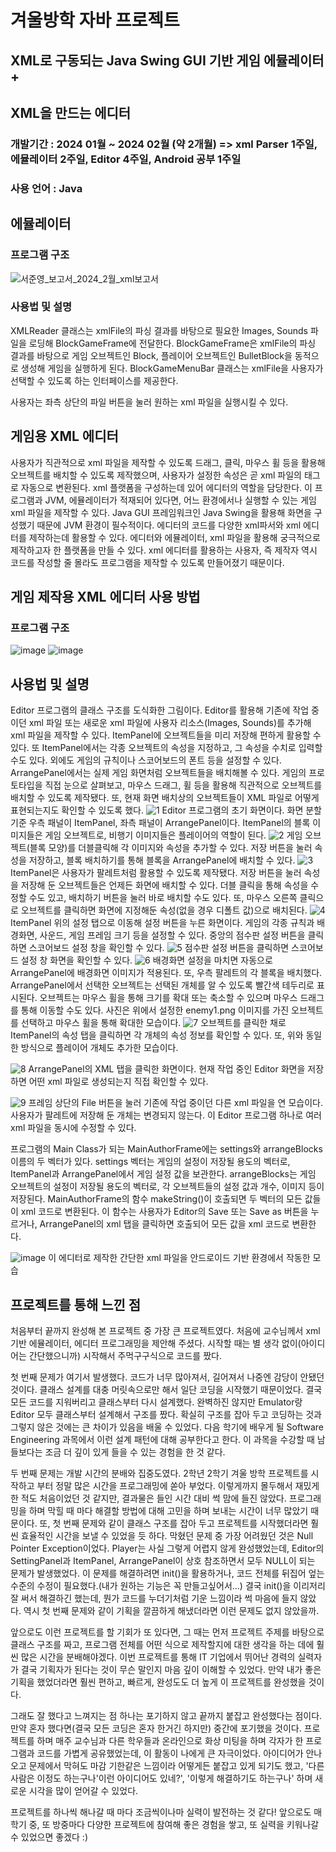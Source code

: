 # 겨울방학 자바 프로젝트

## XML로 구동되는 Java Swing GUI 기반 게임 에뮬레이터 +
## XML을 만드는 에디터

### 개발기간 : 2024 01월 ~ 2024 02월 (약 2개월) => xml Parser 1주일, 에뮬레이터 2주일, Editor 4주일, Android 공부 1주일
### 사용 언어 : Java



## 에뮬레이터
### 프로그램 구조
![서준영_보고서_2024_2월_xml보고서](https://github.com/Jun-Young-Seo/JAVA_SwingGUI_XML_Game_Emulator_And_Editor/assets/128452954/219b89ef-49e7-4fd4-94a9-344fe92aee94)

### 사용법 및 설명
XMLReader 클래스는 xmlFile의 파싱 결과를 바탕으로 필요한 Images, Sounds 파일을 로딩해 BlockGameFrame에 전달한다. BlockGameFrame은 xmlFile의 파싱 결과를 바탕으로 게임 오브젝트인 Block, 플레이어 
오브젝트인 BulletBlock을 동적으로 생성해 게임을 실행하게 된다. BlockGameMenuBar 클래스는 xmlFile을 사용자가 선택할 수 있도록 하는 인터페이스를 제공한다.

사용자는 좌측 상단의 파일 버튼을 눌러 원하는 xml 파일을 실행시킬 수 있다.


## 게임용 XML 에디터
사용자가 직관적으로 xml 파일을 제작할 수 있도록 드래그, 클릭, 마우스 휠 등을 활용해 오브젝트를 배치할 수 있도록 제작했으며, 사용자가 설정한 속성은 곧 xml 파일의 태그로 자동으로 변환된다.
 xml 플랫폼을 구성하는데 있어 에디터의 역할을 담당한다. 이 프로그램과 JVM, 에뮬레이터가 적재되어 있다면, 어느 환경에서나 실행할 수 있는 게임 xml 파일을 제작할 수 있다. Java GUI 프레임워크인 Java Swing을 활용해 화면을 구성했기 때문에 JVM 환경이 필수적이다.
 에디터의 코드를 다양한 xml파서와 xml 에디터를 제작하는데 활용할 수 있다. 에디터와 에뮬레이터, xml 파일을 활용해 궁극적으로 제작하고자 한 플랫폼을 만들 수 있다. xml 에디터를 활용하는 사용자, 즉 제작자 역시 코드를 작성할 줄 몰라도 프로그램을 제작할 수 있도록 만들어졌기 때문이다.


## 게임 제작용 XML 에디터 사용 방법
### 프로그램 구조
![image](https://github.com/Jun-Young-Seo/JAVA_SwingGUI_XML_Game_Emulator_And_Editor/assets/128452954/56c6794f-7a4e-4ccd-b1e6-359c794ae446)
![image](https://github.com/Jun-Young-Seo/JAVA_SwingGUI_XML_Game_Emulator_And_Editor/assets/128452954/dc0a5fc4-cc31-423e-8b11-88851d7635aa)


## 사용법 및 설명
Editor 프로그램의 클래스 구조를 도식화한 그림이다. Editor를 활용해 기존에 작업 중이던 xml 파일 또는 새로운 xml 파일에 사용자 리소스(Images, Sounds)를 추가해 xml 파일을 제작할 수 있다. ItemPanel에 오브젝트들을 미리 저장해 편하게 활용할 수 있다. 또 ItemPanel에서는 각종 오브젝트의 속성을 지정하고, 그 속성을 수치로 입력할 수도 있다. 외에도 게임의 규칙이나 스코어보드의 폰트 등을 설정할 수 있다.
ArrangePanel에서는 실제 게임 화면처럼 오브젝트들을 배치해볼 수 있다. 게임의 프로토타입을 직접 눈으로 살펴보고, 마우스 드래그, 휠 등을 활용해 직관적으로 오브젝트를 배치할 수 있도록 제작됐다. 또, 현재 화면 배치상의 오브젝트들이 XML 파일로 어떻게 표현되는지도 확인할 수 있도록 했다.
![1](https://github.com/Jun-Young-Seo/JAVA_SwingGUI_XML_Game_Emulator_And_Editor/assets/128452954/977e4c3f-deb9-4e2e-a79b-4d98f30069a5)
Editor 프로그램의 초기 화면이다. 화면 분할 기준 우측 패널이 ItemPanel, 좌측 패널이 ArrangePanel이다. ItemPanel의 블록 이미지들은 게임 오브젝트로, 비행기 이미지들은 플레이어의 역할이 된다.
![2](https://github.com/Jun-Young-Seo/JAVA_SwingGUI_XML_Game_Emulator_And_Editor/assets/128452954/6b83da0d-ceee-412a-b3a5-bfeba7d3355c)
게임 오브젝트(블록 모양)를 더블클릭해 각 이미지와 속성을 추가할 수 있다. 저장 버튼을 눌러 속성을 저장하고, 블록 배치하기를 통해 블록을 ArrangePanel에 배치할 수 있다.
![3](https://github.com/Jun-Young-Seo/JAVA_SwingGUI_XML_Game_Emulator_And_Editor/assets/128452954/0c14fef3-942a-4825-833a-d49641845130)
ItemPanel은 사용자가 팔레트처럼 활용할 수 있도록 제작됐다. 저장 버튼을 눌러 속성을 저장해 둔 오브젝트들은 언제든 화면에 배치할 수 있다. 더블 클릭을 통해 속성을 수정할 수도 있고, 배치하기 버튼을 눌러 바로 배치할 수도 있다. 또, 마우스 오른쪽 클릭으로 오브젝트를 클릭하면 화면에 지정해둔 속성(없을 경우 디폴트 값)으로 배치된다.
![4](https://github.com/Jun-Young-Seo/JAVA_SwingGUI_XML_Game_Emulator_And_Editor/assets/128452954/664ac6d2-5288-4240-820b-c973ee802d70)
ItemPanel 위의 설정 탭으로 이동해 설정 버튼을 누른 화면이다. 게임의 각종 규칙과 배경화면, 사운드, 게임 프레임 크기 등을 설정할 수 있다. 중앙의 점수판 설정 버튼을 클릭하면 스코어보드 설정 창을 확인할 수 있다.
![5](https://github.com/Jun-Young-Seo/JAVA_SwingGUI_XML_Game_Emulator_And_Editor/assets/128452954/0f5c0b20-037a-4eac-8b1a-6c3d44e94a40)
점수판 설정 버튼을 클릭하면 스코어보드 설정 창 화면을 확인할 수 있다.
![6](https://github.com/Jun-Young-Seo/JAVA_SwingGUI_XML_Game_Emulator_And_Editor/assets/128452954/325b1787-5bcd-4581-8731-2341f252cfe3)
배경화면 설정을 마치면 자동으로 ArrangePanel에 배경화면 이미지가 적용된다. 또, 우측 팔레트의 각 블록을 배치했다. ArrangePanel에서 선택한 오브젝트는 선택된 개체를 알 수 있도록 빨간색 테두리로 표시된다. 오브젝트는 마우스 휠을 통해 크기를 확대 또는 축소할 수 있으며 마우스 드래그를 통해 이동할 수도 있다. 사진은 위에서 설정한 enemy1.png 이미지를 가진 오브젝트를 선택하고 마우스 휠을 통해 확대한 모습이다.
![7](https://github.com/Jun-Young-Seo/JAVA_SwingGUI_XML_Game_Emulator_And_Editor/assets/128452954/cb877bc2-04d1-4d99-9209-ed3a13633897)
오브젝트를 클릭한 채로 ItemPanel의 속성 탭을 클릭하면 각 개체의 속성 정보를 확인할 수 있다. 또, 위와 동일한 방식으로 플레이어 개체도 추가한 모습이다.

![8](https://github.com/Jun-Young-Seo/JAVA_SwingGUI_XML_Game_Emulator_And_Editor/assets/128452954/bba30ba1-afad-4e20-a6d0-028724924015)
ArrangePanel의 XML 탭을 클릭한 화면이다. 현재 작업 중인 Editor 화면을 저장하면 어떤 xml 파일로 생성되는지 직접 확인할 수 있다. 

![9](https://github.com/Jun-Young-Seo/JAVA_SwingGUI_XML_Game_Emulator_And_Editor/assets/128452954/7f88575e-4933-4bfd-b6de-e0d39313f2e4)
프레임 상단의 File 버튼을 눌러 기존에 작업 중이던 다른 xml 파일을 연 모습이다. 사용자가 팔레트에 저장해 둔 개체는 변경되지 않는다. 이 Editor 프로그램 하나로 여러 xml 파일을 동시에 수정할 수 있다.


프로그램의 Main Class가 되는 MainAuthorFrame에는 settings와 arrangeBlocks 이름의 두 벡터가 있다. settings 벡터는 게임의 설정이 저장될 용도의 벡터로, ItemPanel과 ArrangePanel에서 게임 설정 값을 보관한다. arrangeBlocks는 게임 오브젝트의 설정이 저장될 용도의 벡터로, 각 오브젝트들의 설정 값과 개수, 이미지 등이 저장된다.
 MainAuthorFrame의 함수 makeString()이 호출되면 두 벡터의 모든 값들이 xml 코드로 변환된다. 이 함수는 사용자가 Editor의 Save 또는 Save as 버튼을 누르거나, ArrangePanel의 xml 탭을 클릭하면 호출되어 모든 값을 xml 코드로 변환한다.

![image](https://github.com/Jun-Young-Seo/JAVA_SwingGUI_XML_Game_Emulator_And_Editor/assets/128452954/1f51a2b0-e628-44db-8051-df6101c7d9b4)
이 에디터로 제작한 간단한 xml 파일을 안드로이드 기반 환경에서 작동한 모습



## 프로젝트를 통해 느낀 점

처음부터 끝까지 완성해 본 프로젝트 중 가장 큰 프로젝트였다. 처음에 교수님께서 xml 기반 에뮬레이터, 에디터 프로그래밍을 제안해 주셨다. 시작할 때는 별 생각 없이(아이디어는 간단했으니까) 시작해서 주먹구구식으로 코드를 짰다.

첫 번째 문제가 여기서 발생했다. 코드가 너무 많아져서, 길어져서 나중엔 감당이 안됐던 것이다. 클래스 설계를 대충 머릿속으로만 해서 일단 코딩을 시작했기 때문이었다.
결국 모든 코드를 지워버리고 클래스부터 다시 설계했다. 완벽하진 않지만 Emulator랑 Editor 모두 클래스부터 설계해서 구조를 짰다. 확실히 구조를 잡아 두고 코딩하는 것과 그렇지 않은 것에는 큰 차이가 있음을 배울 수 있었다.
다음 학기에 배우게 될 Software Engineering 과목에서 이런 설계 패턴에 대해 공부한다고 한다. 이 과목을 수강할 때 남들보다는 조금 더 깊이 있게 들을 수 있는 경험을 한 것 같다.

두 번째 문제는 개발 시간의 분배와 집중도였다. 2학년 2학기 겨울 방학 프로젝트를 시작하고 부터 정말 많은 시간을 프로그래밍에 쏟아 부었다. 이렇게까지 몰두해서 재밌게 한 적도 처음이었던 것 같지만, 결과물은 들인 시간 대비 썩 맘에 들진 않았다. 
프로그래밍을 하며 막힐 때 마다 해결할 방법에 대해 고민을 하며 보내는 시간이 너무 많았기 때문이다. 또, 첫 번째 문제와 같이 클래스 구조를 잡아 두고 프로젝트를 시작했더라면 훨씬 효율적인 시간을 보낼 수 있었을 듯 하다.
막혔던 문제 중 가장 어려웠던 것은 Null Pointer Exception이었다. Player는 사실 그렇게 어렵지 않게 완성했었는데,
Editor의 SettingPanel과 ItemPanel, ArrangePanel이 상호 참조하면서 모두 NULL이 되는 문제가 발생했었다. 이 문제를 해결하려면 init()을 활용하거나, 코드 전체를 뒤집어 엎는 수준의 수정이 필요했다.(내가 원하는 기능은 꼭 만들고싶어서...)
결국 init()을 이리저리 잘 써서 해결하긴 했는데, 뭔가 코드를 누더기처럼 기운 느낌이라 썩 마음에 들지 않았다. 역시 첫 번째 문제와 같이 기획을 깔끔하게 해냈더라면 이런 문제도 없지 않았을까.

앞으로도 이런 프로젝트를 할 기회가 또 있다면, 그 때는 먼저 프로젝트 주제를 바탕으로 클래스 구조를 짜고, 프로그램 전체를 어떤 식으로 제작할지에 대한 생각을 하는 데에 훨씬 많은 시간을 분배해야겠다. 이번 프로젝트를 통해
IT 기업에서 뛰어난 경력의 실력자가 결국 기획자가 된다는 것이 무슨 말인지 마음 깊이 이해할 수 있었다. 만약 내가 좋은 기획을 했었더라면 훨씬 편하고, 빠르게, 완성도도 더 높게 이 프로젝트를 완성했을 것이다.


그래도 잘 했다고 느껴지는 점 하나는 포기하지 않고 끝까지 붙잡고 완성했다는 점이다. 만약 혼자 했다면(결국 모든 코딩은 혼자 한거긴 하지만) 중간에 포기했을 것이다. 프로젝트를 하며 매주 교수님과 다른 학우들과
온라인으로 화상 미팅을 하며 각자가 한 프로그램과 코드를 가볍게 공유했었는데, 이 활동이 나에게 큰 자극이었다. 아이디어가 안나오고 문제에서 막혀도 마감 기한같은 느낌이라 어떻게든 붙잡고 있게 되기도 했고, '다른 사람은 이정도 하는구나'이런 아이디어도 있네?', '이렇게 해결하기도 하는구나' 하며 새로운 시각을 많이 얻어갈 수 있었다.


프로젝트를 하나씩 해나갈 때 마다 조금씩이나마 실력이 발전하는 것 같다! 앞으로도 매 학기 중, 또 방중마다 다양한 프로젝트에 참여해 좋은 경험을 쌓고, 또 실력을 키워나갈 수 있었으면 좋겠다 :)
